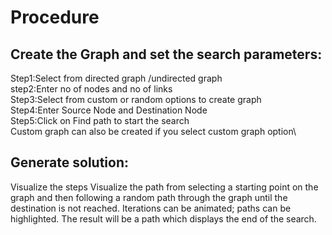 # Procedure

## Create the Graph and set the search parameters:
Step1:Select from directed graph /undirected graph\
step2:Enter no of nodes and no of links\
Step3:Select from custom or random options to create graph\
Step4:Enter Source Node and Destination Node\
Step5:Click on Find path to start the search\
Custom graph can also be created if you select custom graph option\


## Generate solution:
Visualize the steps 
Visualize the path from selecting a starting point on the graph and then following a random path through the graph until the destination is not reached.
Iterations can be animated; paths can be highlighted.
The result will be a path which displays the end of the search.


